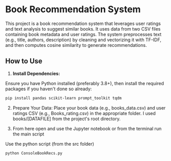 # Book Recommendation System

This project is a book recommendation system that leverages user ratings and text analysis to suggest similar books. It uses data from two CSV files containing book metadata and user ratings. The system preprocesses text (e.g., title, authors, description) by cleaning and vectorizing it with TF-IDF, and then computes cosine similarity to generate recommendations.

## How to Use

1. **Install Dependencies:**

Ensure you have Python installed (preferably 3.8+), then install the required packages if you haven't done so already:

```bash
pip install pandas scikit-learn prompt_toolkit tqdm
```

2. Prepare Your Data:
Place your book data (e.g., books_data.csv) and user ratings CSV (e.g., Books_rating.csv) in the appropriate folder. I used books/[DATAFILE] from the project's root directory.

3. From here open and use the Jupyter notebook or from the terminal run the main script


Use the python script (from the src folder)
``` bash
python ConsoleBookRecs.py
```